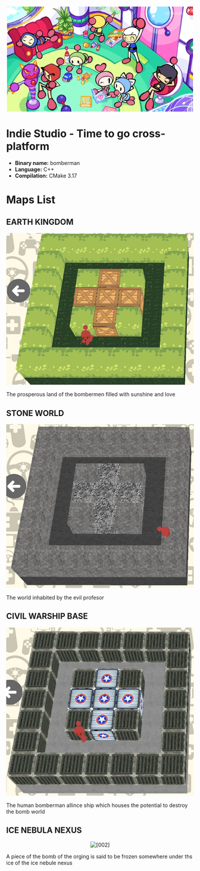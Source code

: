 <p align="center">
    <a><img src="./img/bomberman.gif" alt="[002]"></a>
</p>

# Indie Studio - Time to go cross-platform

- **Binary name:** bomberman
- **Language:** C++
- **Compilation:** CMake 3.17

# Maps List

## EARTH KINGDOM

<p align="center">
    <a><img src="../img/grassLand.jpg" alt="[002]"></a>
</p>

The prosperous land of the bombermen filled with sunshine and love

## STONE WORLD

<p align="center">
    <a><img src="../img/stoneWorld.jpg" alt="[002]"></a>
</p>

The world inhabited by the evil profesor

## CIVIL WARSHIP BASE

<p align="center">
    <a><img src="../img/ironWorld.jpg" alt="[002]"></a>
</p>

The human bomberman allince ship which houses the potential to destroy the bomb world

## ICE NEBULA NEXUS

<p align="center">
    <a><img src="../img/giceWorld.jpg" alt="[002]"></a>
</p>

A piece of the bomb of the orging is said to be frozen somewhere under ths ice of the ice nebule nexus
